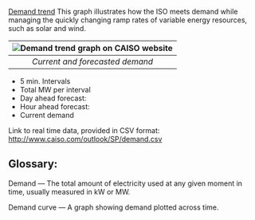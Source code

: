 [Demand trend](http://www.caiso.com/TodaysOutlook/Pages/default.aspx)
This graph illustrates how the ISO meets demand while managing the quickly changing ramp rates of variable energy resources, such as solar and wind.

|![Demand trend graph on CAISO website](http://i67.tinypic.com/bip2c2.png "place holder image for the real-time graph, which we'll create")|
|:--:|
|*Current and forecasted demand*|

* 5 min. Intervals
* Total MW per interval
* Day ahead forecast:
* Hour ahead forecast:
* Current demand

Link to real time data, provided in CSV format:
<http://www.caiso.com/outlook/SP/demand.csv>

## Glossary:

Demand — The total amount of electricity used at any given moment in time, usually
measured in kW or MW.

Demand curve — A graph showing demand plotted across time.
